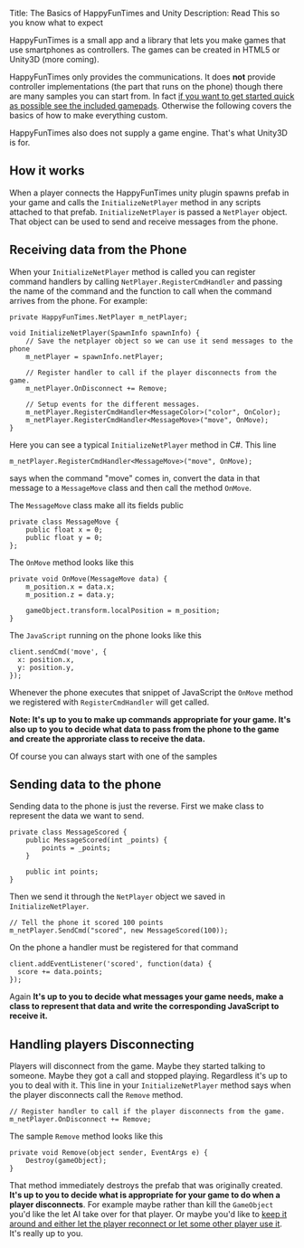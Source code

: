 Title: The Basics of HappyFunTimes and Unity
Description: Read This so you know what to expect

HappyFunTimes is a small app and a library that lets you
make games that use smartphones as controllers. The games
can be created in HTML5 or Unity3D (more coming).

HappyFunTimes only provides the communications. It does
**not** provide controller implementations (the part that
runs on the phone) though there are many samples you can
start from. In fact [if you want to get started quick
as possible see the included gamepads](gamepad.md).
Otherwise the following covers the basics of how to
make everything custom.

HappyFunTimes also does not supply a game engine. That's
what Unity3D is for.

## How it works

When a player connects the HappyFunTimes unity plugin
spawns prefab in your game and calls the
`InitializeNetPlayer` method in any scripts attached
to that prefab. `InitializeNetPlayer` is passed a
`NetPlayer` object. That object can be used to send
and receive messages from the phone.

## Receiving data from the Phone

When your `InitializeNetPlayer` method is called you can
register command handlers by calling `NetPlayer.RegisterCmdHandler`
and passing the name of the command and the function to call
when the command arrives from the phone. For example:

    private HappyFunTimes.NetPlayer m_netPlayer;

    void InitializeNetPlayer(SpawnInfo spawnInfo) {
        // Save the netplayer object so we can use it send messages to the phone
        m_netPlayer = spawnInfo.netPlayer;

        // Register handler to call if the player disconnects from the game.
        m_netPlayer.OnDisconnect += Remove;

        // Setup events for the different messages.
        m_netPlayer.RegisterCmdHandler<MessageColor>("color", OnColor);
        m_netPlayer.RegisterCmdHandler<MessageMove>("move", OnMove);
    }

Here you can see a typical `InitializeNetPlayer` method in C#. This line

    m_netPlayer.RegisterCmdHandler<MessageMove>("move", OnMove);

says when the command "move" comes in, convert the data in that message to
a `MessageMove` class and then call the method `OnMove`.

The `MessageMove` class make all its fields public

    private class MessageMove {
        public float x = 0;
        public float y = 0;
    };

The `OnMove` method looks like this

    private void OnMove(MessageMove data) {
        m_position.x = data.x;
        m_position.z = data.y;

        gameObject.transform.localPosition = m_position;
    }

The `JavaScript` running on the phone looks like this

    client.sendCmd('move', {
      x: position.x,
      y: position.y,
    });

Whenever the phone executes that snippet of JavaScript the `OnMove`
method we registered with `RegisterCmdHandler` will get called.

**Note: It's up to you to make up commands appropriate for your game.
It's also up to you to decide what data to pass from the phone to the
game and create the approriate class to receive the data.**

Of course you can always start with one of the samples

## Sending data to the phone

Sending data to the phone is just the reverse. First we make
class to represent the data we want to send.

    private class MessageScored {
        public MessageScored(int _points) {
            points = _points;
        }

        public int points;
    }

Then we send it through the `NetPlayer` object we saved in `InitializeNetPlayer`.

    // Tell the phone it scored 100 points
    m_netPlayer.SendCmd("scored", new MessageScored(100));

On the phone a handler must be registered for that command

    client.addEventListener('scored', function(data) {
      score += data.points;
    });

Again **It's up to you to decide what messages your game needs, make a class
to represent that data and write the corresponding JavaScript to receive it.**

## Handling players Disconnecting

Players will disconnect from the game. Maybe they started talking to someone. Maybe
they got a call and stopped playing. Regardless it's up to you to deal with it.
This line in your `InitializeNetPlayer` method says when the player disconnects
call the `Remove` method.

    // Register handler to call if the player disconnects from the game.
    m_netPlayer.OnDisconnect += Remove;

The sample `Remove` method looks like this

    private void Remove(object sender, EventArgs e) {
        Destroy(gameObject);
    }

That method immediately destroys the prefab that was originally created.
**It's up to you to decide what is appropriate for your game to do when
a player disconnects**. For example maybe rather than kill the `GameObject`
you'd like the let AI take over for that player. Or maybe you'd like to [keep
it around and either let the player reconnect or let some other player use it](reusing-players.html).
It's really up to you.



